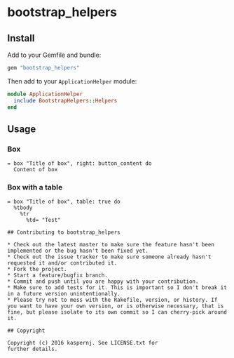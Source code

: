 # bootstrap_helpers

## Install

Add to your Gemfile and bundle:
```ruby
gem "bootstrap_helpers"
```

Then add to your `ApplicationHelper` module:
```ruby
module ApplicationHelper
  include BootstrapHelpers::Helpers
end
```

## Usage

### Box
```haml
= box "Title of box", right: button_content do
  Content of box
```

### Box with a table
```haml
= box "Title of box", table: true do
  %tbody
    %tr
      %td= "Test"

## Contributing to bootstrap_helpers

* Check out the latest master to make sure the feature hasn't been implemented or the bug hasn't been fixed yet.
* Check out the issue tracker to make sure someone already hasn't requested it and/or contributed it.
* Fork the project.
* Start a feature/bugfix branch.
* Commit and push until you are happy with your contribution.
* Make sure to add tests for it. This is important so I don't break it in a future version unintentionally.
* Please try not to mess with the Rakefile, version, or history. If you want to have your own version, or is otherwise necessary, that is fine, but please isolate to its own commit so I can cherry-pick around it.

## Copyright

Copyright (c) 2016 kaspernj. See LICENSE.txt for
further details.

